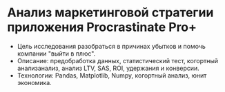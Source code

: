 # Анализ маркетинговой стратегии приложения Procrastinate Pro+
- Цель исследования разобраться в причинах убытков и помочь компании "выйти в плюс".
- Описание: предобработка данных, статистический тест, когортный анализанализ, анализ LTV, SAS, ROI, удержания и конверсии.
- Технологии: Pandas, Matplotlib, Numpy, когортный анализ, юнит экономика.

